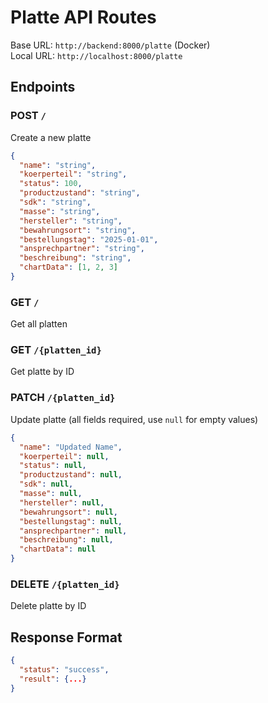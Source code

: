 # Platte API Routes

Base URL: `http://backend:8000/platte` (Docker)  
Local URL: `http://localhost:8000/platte`

## Endpoints

### POST `/`
Create a new platte
```json
{
  "name": "string",
  "koerperteil": "string",
  "status": 100,
  "productzustand": "string",
  "sdk": "string",
  "masse": "string",
  "hersteller": "string",
  "bewahrungsort": "string",
  "bestellungstag": "2025-01-01",
  "ansprechpartner": "string",
  "beschreibung": "string",
  "chartData": [1, 2, 3]
}
```

### GET `/`
Get all platten

### GET `/{platten_id}`
Get platte by ID

### PATCH `/{platten_id}`
Update platte (all fields required, use `null` for empty values)
```json
{
  "name": "Updated Name",
  "koerperteil": null,
  "status": null,
  "productzustand": null,
  "sdk": null,
  "masse": null,
  "hersteller": null,
  "bewahrungsort": null,
  "bestellungstag": null,
  "ansprechpartner": null,
  "beschreibung": null,
  "chartData": null
}
```

### DELETE `/{platten_id}`
Delete platte by ID

## Response Format
```json
{
  "status": "success",
  "result": {...}
}
``` 